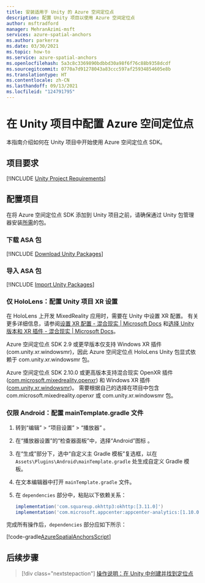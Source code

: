 ```yaml
---
title: 安装适用于 Unity 的 Azure 空间定位点
description: 配置 Unity 项目以使用 Azure 空间定位点
author: msftradford
manager: MehranAzimi-msft
services: azure-spatial-anchors
ms.author: parkerra
ms.date: 03/30/2021
ms.topic: how-to
ms.service: azure-spatial-anchors
ms.openlocfilehash: 5a3c8c3369890bdbbd30a98f6f76c88b9358dcdf
ms.sourcegitcommit: 0770a7d91278043a83ccc597af25934854605e8b
ms.translationtype: HT
ms.contentlocale: zh-CN
ms.lasthandoff: 09/13/2021
ms.locfileid: "124791795"
---
```

# <a name="configuring-azure-spatial-anchors-in-a-unity-project"></a>在 Unity 项目中配置 Azure 空间定位点

本指南介绍如何在 Unity 项目中开始使用 Azure 空间定位点 SDK。

## <a name="project-requirements"></a>项目要求

[!INCLUDE [Unity Project Requirements](../../../includes/spatial-anchors-unity-project-requirements.md)]

## <a name="configuring-a-project"></a>配置项目

在将 Azure 空间定位点 SDK 添加到 Unity 项目之前，请确保通过 Unity 包管理器安装[所需](#project-requirements)的包。

### <a name="download-asa-packages"></a>下载 ASA 包
[!INCLUDE [Download Unity Packages](../../../includes/spatial-anchors-unity-download-packages.md)]

### <a name="import-asa-packages"></a>导入 ASA 包
[!INCLUDE [Import Unity Packages](../../../includes/spatial-anchors-unity-import-packages.md)]

### <a name="hololens-only-configure-your-unity-project-xr-settings"></a>仅 HoloLens：配置 Unity 项目 XR 设置
在 HoloLens 上开发 MixedReality 应用时，需要在 Unity 中设置 XR 配置。 有关更多详细信息，请参阅[设置 XR 配置 - 混合现实 | Microsoft Docs](/windows/mixed-reality/develop/unity/xr-project-setup?tabs=openxr) 和[选择 Unity 版本和 XR 插件 - 混合现实 | Microsoft Docs](/windows/mixed-reality/develop/unity/choosing-unity-version)。

Azure 空间定位点 SDK 2.9 或更早版本仅支持 Windows XR 插件 (com.unity.xr.windowsmr)，因此 Azure 空间定位点 HoloLens Unity 包显式依赖于 com.unity.xr.windowsmr 包。

Azure 空间定位点 SDK 2.10.0 或更高版本支持混合现实 OpenXR 插件 ([com.microsoft.mixedreality.openxr](https://dev.azure.com/aipmr/MixedReality-Unity-Packages/_packaging?_a=package&feed=Unity-packages&view=overview&package=com.microsoft.mixedreality.openxr&protocolType=Npm)) 和 Windows XR 插件 ([com.unity.xr.windowsmr](https://docs.unity3d.com/Manual/com.unity.xr.windowsmr.html))。 需要根据自己的选择在项目中包含 com.microsoft.mixedreality.openxr 或 com.unity.xr.windowsmr 包。

### <a name="android-only-configure-the-maintemplategradle-file"></a>仅限 Android：配置 mainTemplate.gradle 文件

1. 转到“编辑” > “项目设置” > “播放器”  。
2. 在“播放器设置”的“检查器面板”中，选择“Android”图标  。
3. 在“生成”部分下，选中“自定义主 Gradle 模板”复选框，以在 `Assets\Plugins\Android\mainTemplate.gradle` 处生成自定义 Gradle 模板。
4. 在文本编辑器中打开 `mainTemplate.gradle` 文件。
5. 在 `dependencies` 部分中，粘贴以下依赖关系：

    ```gradle
    implementation('com.squareup.okhttp3:okhttp:[3.11.0]')
    implementation('com.microsoft.appcenter:appcenter-analytics:[1.10.0]')
    ```

完成所有操作后，`dependencies` 部分应如下所示：

[!code-gradle[AzureSpatialAnchorsScript](../../../includes/spatial-anchors-unity-android-gradle-setup.md?range=9-13&highlight=3-4)]

## <a name="next-steps"></a>后续步骤

> [!div class="nextstepaction"]
> [操作说明：在 Unity 中创建并找到定位点](./create-locate-anchors-unity.md)